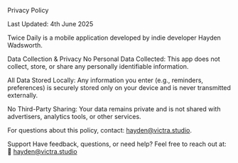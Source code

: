 Privacy Policy

Last Updated: 4th June 2025

Twice Daily is a mobile application developed by indie developer Hayden Wadsworth.

Data Collection & Privacy
No Personal Data Collected: This app does not collect, store, or share any personally identifiable information.

All Data Stored Locally: Any information you enter (e.g., reminders, preferences) is securely stored only on your device and is never transmitted externally.

No Third-Party Sharing: Your data remains private and is not shared with advertisers, analytics tools, or other services.

For questions about this policy, contact: hayden@victra.studio.

Support
Have feedback, questions, or need help? Feel free to reach out at:
📧 hayden@victra.studio
